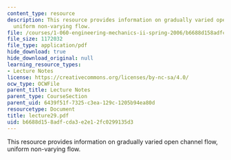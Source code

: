 ```yaml
---
content_type: resource
description: This resource provides information on gradually varied open channel flow,
  uniform non-varying flow.
file: /courses/1-060-engineering-mechanics-ii-spring-2006/b6688d158adfcda3e2e12fc0299135d3_lecture29.pdf
file_size: 1172032
file_type: application/pdf
hide_download: true
hide_download_original: null
learning_resource_types:
- Lecture Notes
license: https://creativecommons.org/licenses/by-nc-sa/4.0/
ocw_type: OCWFile
parent_title: Lecture Notes
parent_type: CourseSection
parent_uid: 6439f51f-7325-c3ea-129c-1205b94ea80d
resourcetype: Document
title: lecture29.pdf
uid: b6688d15-8adf-cda3-e2e1-2fc0299135d3
---
```

This resource provides information on gradually varied open channel flow, uniform non-varying flow.